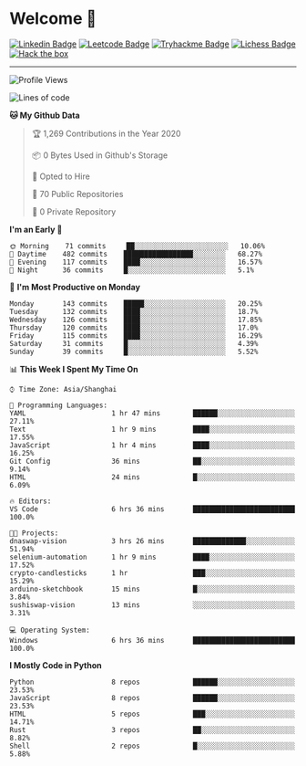# Welcome 👋

[![Linkedin Badge](https://img.shields.io/badge/-PedroTorres-blue?style=flat-square&logo=Linkedin&logoColor=white&link=https://www.linkedin.com/in/PedroTorres/)](https://www.linkedin.com/in/pedro-torres-cruz/)
[![Leetcode Badge](https://img.shields.io/badge/profile-leetcode-green)](https://leetcode.com/corfucinas/)
[![Tryhackme Badge](https://img.shields.io/badge/profile-tryhackme-blue)](https://tryhackme.com/p/Corfucinas/)
[![Lichess Badge](https://img.shields.io/badge/challenge_me-lichess-yellow)](https://lichess.org/@/Corfucinas)
[![Hack the box](https://img.shields.io/badge/hack_the_box-profile-red)](https://www.hackthebox.eu/profile/375826)

---

<!--START_SECTION:waka-->
![Profile Views](http://img.shields.io/badge/Profile%20Views-14-blue)

![Lines of code](https://img.shields.io/badge/From%20Hello%20World%20I%27ve%20Written-12.6%20million%20lines%20of%20code-blue)

**🐱 My Github Data** 

> 🏆 1,269 Contributions in the Year 2020
 > 
> 📦 0 Bytes Used in Github's Storage 
 > 
> 💼 Opted to Hire
 > 
> 📜 70 Public Repositories
 > 
> 🔑 0 Private Repository 
 > 
**I'm an Early 🐤** 

```text
🌞 Morning    71 commits     ██░░░░░░░░░░░░░░░░░░░░░░░   10.06% 
🌆 Daytime    482 commits    █████████████████░░░░░░░░   68.27% 
🌃 Evening    117 commits    ████░░░░░░░░░░░░░░░░░░░░░   16.57% 
🌙 Night      36 commits     █░░░░░░░░░░░░░░░░░░░░░░░░   5.1%

```
📅 **I'm Most Productive on Monday** 

```text
Monday       143 commits    █████░░░░░░░░░░░░░░░░░░░░   20.25% 
Tuesday      132 commits    ████░░░░░░░░░░░░░░░░░░░░░   18.7% 
Wednesday    126 commits    ████░░░░░░░░░░░░░░░░░░░░░   17.85% 
Thursday     120 commits    ████░░░░░░░░░░░░░░░░░░░░░   17.0% 
Friday       115 commits    ████░░░░░░░░░░░░░░░░░░░░░   16.29% 
Saturday     31 commits     █░░░░░░░░░░░░░░░░░░░░░░░░   4.39% 
Sunday       39 commits     █░░░░░░░░░░░░░░░░░░░░░░░░   5.52%

```


📊 **This Week I Spent My Time On** 

```text
⌚︎ Time Zone: Asia/Shanghai

💬 Programming Languages: 
YAML                     1 hr 47 mins        ██████░░░░░░░░░░░░░░░░░░░   27.11% 
Text                     1 hr 9 mins         ████░░░░░░░░░░░░░░░░░░░░░   17.55% 
JavaScript               1 hr 4 mins         ████░░░░░░░░░░░░░░░░░░░░░   16.25% 
Git Config               36 mins             ██░░░░░░░░░░░░░░░░░░░░░░░   9.14% 
HTML                     24 mins             █░░░░░░░░░░░░░░░░░░░░░░░░   6.09%

🔥 Editors: 
VS Code                  6 hrs 36 mins       █████████████████████████   100.0%

🐱‍💻 Projects: 
dnaswap-vision           3 hrs 26 mins       █████████████░░░░░░░░░░░░   51.94% 
selenium-automation      1 hr 9 mins         ████░░░░░░░░░░░░░░░░░░░░░   17.52% 
crypto-candlesticks      1 hr                ███░░░░░░░░░░░░░░░░░░░░░░   15.29% 
arduino-sketchbook       15 mins             █░░░░░░░░░░░░░░░░░░░░░░░░   3.84% 
sushiswap-vision         13 mins             ░░░░░░░░░░░░░░░░░░░░░░░░░   3.31%

💻 Operating System: 
Windows                  6 hrs 36 mins       █████████████████████████   100.0%

```

**I Mostly Code in Python** 

```text
Python                   8 repos             ██████░░░░░░░░░░░░░░░░░░░   23.53% 
JavaScript               8 repos             ██████░░░░░░░░░░░░░░░░░░░   23.53% 
HTML                     5 repos             ███░░░░░░░░░░░░░░░░░░░░░░   14.71% 
Rust                     3 repos             ██░░░░░░░░░░░░░░░░░░░░░░░   8.82% 
Shell                    2 repos             █░░░░░░░░░░░░░░░░░░░░░░░░   5.88%

```



<!--END_SECTION:waka-->
